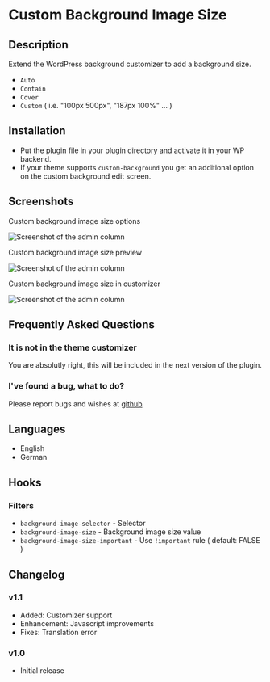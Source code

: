 # Custom Background Image Size

## Description

Extend the WordPress background customizer to add a background size.

* `Auto`
* `Contain`
* `Cover`
* `Custom` ( i.e. "100px 500px", "187px 100%" … )

## Installation

* Put the plugin file in your plugin directory and activate it in your WP backend.
* If your theme supports `custom-background` you get an additional option on the custom background edit screen.

## Screenshots

Custom background image size options

![Screenshot of the admin column](https://raw.github.com/Horttcore/Custom-Background-Image-Size/master/screenshot-1.png)

Custom background image size preview

![Screenshot of the admin column](https://raw.github.com/Horttcore/Custom-Background-Image-Size/master/screenshot-2.png)

Custom background image size in customizer

![Screenshot of the admin column](https://raw.github.com/Horttcore/Custom-Background-Image-Size/master/screenshot-3.png)

## Frequently Asked Questions

### It is not in the theme customizer

You are absolutly right, this will be included in the next version of the plugin.

### I've found a bug, what to do?

Please report bugs and wishes at [github](https://github.com/Horttcore/Custom-Background-Image-Size/issues)

## Languages

* English
* German

## Hooks

### Filters

* `background-image-selector` - Selector
* `background-image-size` - Background image size value
* `background-image-size-important` - Use `!important` rule ( default: FALSE )

## Changelog

### v1.1

* Added: Customizer support
* Enhancement: Javascript improvements
* Fixes: Translation error

### v1.0

* Initial release
